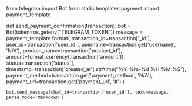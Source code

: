 from telegram import Bot
from static.templates.payment import payment_template

def send_payment_confirmation(transaction):
    bot = Bot(token=os.getenv("TELEGRAM_TOKEN"))
    message = payment_template.format(
        transaction_id=transaction['_id'],
        user_id=transaction['user_id'],
        username=transaction.get('username', 'N/A'),
        product_name=transaction['product_id'],
        amount=format_currency(transaction['amount']),
        status=transaction['status'],
        timestamp=transaction['created_at'].strftime("%Y-%m-%d %H:%M:%S"),
        payment_method=transaction.get('payment_method', 'N/A'),
        payment_url=transaction.get('payment_url', '#')
    )
    
    bot.send_message(chat_id=transaction['user_id'], text=message, parse_mode='Markdown')

